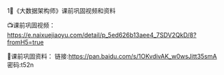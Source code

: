 1⃣️《大数据架构师》课前巩固视频和资料

📺课前巩固视频：
https://e.naixuejiaoyu.com/detail/p_5ed626b13aee4_7SDV2QkD/8?fromH5=true

📒课前巩固资料：
链接:https://pan.baidu.com/s/1OKvdivAK_w0wsJitt35smA  密码:t52n

